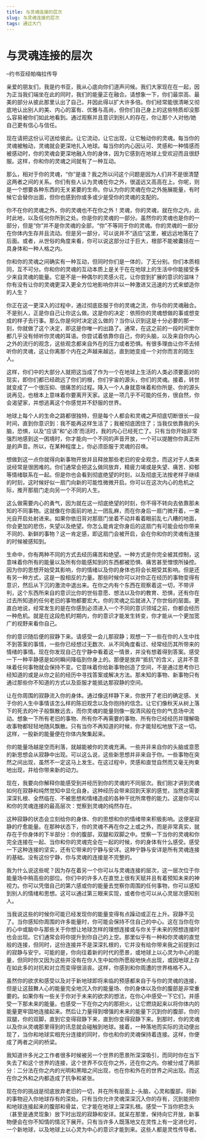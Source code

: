 ```yaml
--- 
title: 与灵魂连接的层次 
slug: 与灵魂连接的层次 
tags: 通过大门 
--- 
```

# 与灵魂连接的层次

–约书亚经帕梅拉传导

亲爱的朋友们，我是约书亚，我从心底向你们道声问候。我们大家现在在一起，因为正当我们端坐在此的同时，我们的能量正在融合。请想象一下，你们最崇高、最美的部分从彼此那里认出了自己，并因此得以扩大许多倍。你们经常能很清晰又彻底地认出别人的美、内心的富有、优雅与高尚，但你们自己身上的这些特质却没那么容易被你们如此地看到。通过观察并且意识到别人的存在，你让那个人对他/她自己更有信心与信任。

现在请把这份认可送给彼此。让它流动，让它出现，让它触动你的灵魂。每当你的灵魂被触动，灵魂就会更深地扎入地球。每当你的内心因认可、灵感和一种情感而被感动时，你的灵魂会更深地融入你的身体，因为它感到在地球上受欢迎而且很舒服。这样，你和你的灵魂之间就有了一种互动。

那么，相对于你的灵魂，“你”是谁？我之所以问这个问题是因为人们并不是很清楚这两者之间的关系。你们有些人认为灵魂在你之外，很遥远又高高在上。你呢，则是一个想要各种东西的无关紧要的生命。你认为你的灵魂在你之外施展能量，有时候它会替你出面，但你也感到你或多或少是受你的灵魂的支配的。

你不在你的灵魂之外，你的灵魂也不在你之外！灵魂，你的灵魂，就在你之内，此时此地，以及任何你所到之处。你是你的灵魂的一部分。虽然你的灵魂也是你的一部分，但是“你”并不是你灵魂的全部，“你”不等同于你的灵魂。你的灵魂的一部分在你体内生存并且流动。但是另一部分，可以说并不“适应”这里，被远远地落在了后面。或者，从世俗的角度来看，你可以说这部分过于巨大，根部不能被囊括在一具身体和一种人格之内。

你和你的灵魂之间确实有一种互动，但同时你们是一体的，了无分别。你们本质相同，互不可分。你和你的灵魂的互动本质上是关于在在地球上的生活中你能接受多少来自灵魂的能量。它是不是一种偶尔的灵感火花，让你尝到扩展的意识的滋味？你有没有让你的灵魂更深入更全方位地影响你并以一种激进又迅速的方式来塑造你的人生？

你正在这一更深入的过程中，通过彻底臣服于你的灵魂之流，你与你的灵魂融合。不是别人，正是你自己让你这么做。这是你的决定：依照你的灵魂想做的事或想变成的样子去行事。那么你是何时决定这么做的？当你认识到这是十分必要的那一刻，你就做了这个决定，即这是你唯一的出路了。通常，在这之前的一段时间里你都几乎没有倾听你灵魂的耳语。你尝试着依靠你自己，你的头脑，以及来自你内心之外的流行的观念，这些观念都来自外在的压力或者恐惧。有很多理由让你不去倾听你的灵魂，这让你离那个内在之声越来越远，直到她变成一个对你而言的陌生人。

这样，你们中的大部分人就把这当成了作为一个在地球上生活的人类必须要面对的现实，即你们都已经疏远了你们的根，你们宇宙的源头，你们的灵魂。接着，转世就变成了一个很压抑、很痛苦的过程。降入一个人身就意味着和你所是、你的源头说再见，也根本上意味着你要离开天家。这是一项几乎不可能的任务，很自然，你会渴望家，并想逃离这个你感觉并不舒服的世界。

地球上每个人的生命之路都很独特，但是每个人都会和灵魂之声彻底切断很长一段时间，直到你意识到：我不能再这样生活了；我被彻底困住了；当我仅依靠我的头脑，恐惧，以及“应该”和“必须’而活时，我的内心已经死亡了。只有当你开始非常强烈地感到这一困境时，你才能向一个不同的声音开放，一个可以提醒你你真正所是的声音。所以，在某种程度上，你必须臣服于灵魂的召唤。

想做到这一点你就得向新事物开放并且释放那些老旧的安全观念，而这对于人类来说经常是很困难的。你们通常会把这么做同放弃，精疲力竭或是失望、痛苦、抑郁等情绪联系在一起。但是你也会看到彻底绝望的时刻，以及彻底无法按老样子继续的时刻，这时候好似一扇门向新的可能性微微开启。你可以在这次内心的危机之际，推开那扇门走向另一个不同的人生。

这么做需要内心的勇气，因为就在这一彻底绝望的时刻，你不得不转向去依靠那未知的不同事物。这就像在你面前的地上一团乱麻，而在你身后一扇门微开着，一束光自开启处射进来。如果你依旧背对那扇门坐着不动并看着眼前乱七八糟的地面，你会更加的悲伤，失望以及绝望。你怎么能肯定你身后的这扇门有可能会给你带来不同的、新鲜的事物？这一肯定感，即这扇门会被开启，会在你和你的灵魂有连接的时候被感知到。

生命中，你有两种不同的方式去经历痛苦和绝望。一种方式是你完全被其控制，这意味着你所有的能量以及所有你能感知到的东西都被恐惧、痛苦甚至憎恨所操控。因为你的思想开始受其影响，你的情绪以及你的身体也将会长期受其影响。但是还有另一种方式，这是一股相反的力量。那些时候你可以对你正在经历的事物变得有意识，然后从下沉的激流中退出来。在你之内有个东西在观察着这一切，不带评判，这个东西所来自的意识比你的世俗意愿、想法以及你的教育、恐惧，还有你在过去所知道的任何老旧的事物都要宏大。你的灵魂之后就进入了你世俗的层面。更直白地说，经常发生的是在你感到必须进入一个不同的意识领域之前，你都会经历一种危机。就是在这段危机时期内，你的意识才能发生转变，你才能从一个更加宽广的视野来看你自己。

你的意识随后便的寂静下来。请感受一会儿那寂静；观想一下一些在你的人生中找不到答案的事情，一些你已经想过无数次、从不同角度看过、经常经历其所带来的情绪的事情。现在你发现自己在宁静中看着这一情景，并没有想着得到答案。感受一下一种平静感是如何瞬间降临到你身上的。那便是放弃“抵抗”的含义，这并不意味着任何事物就会保持不变。它意味着你给新事物创造了空间，不是通过思考你已经知道的或是从你之前的经历中寻找答案或解决方法。那未知的事物、新事物只有通过那些你不知道的方式以及臣服才能抵达那寂静的空间。

让在你周围的寂静流入你的身体。通过像这样静下来，你放开了老旧的确定感、关于你的人生中事情该怎么样的陈旧观念以及你抱持的信念。让它们像秋天从树上落下的死去的叶子般飘散远去，而你灵魂的能量则像一股清风般在你的气息场中流动。想象一下所有老旧的事物、所有你不再需要的事物、所有你已经经历并理解吸收事物都轻轻地随风飘散。只有当你不再知道的时候，你才能轻松地放下这一切。这样，一股新的能量便在你体内聚集起来。

你的能量场越是空而利落，就越能被你的灵魂充满。一些并非来自你的头脑或意愿的新思想会从寂静中出现。可以这么说，这些新思想并非来自于你。一些事物在突然之间出现，虽然不一定这马上发生。在这过程中，灵感和直觉自然而又毫无拘束地出现，并给你带来新的动力。

现在，我要向你解释你能感受到并经历到你的灵魂的不同层次。我们刚才讲到灵魂如何在寂静和纯然觉知中显化自身。这种经历会带来回到天家的感觉，当然这需要深深扎根、全然临在、不被思想和情绪造成的各种干扰所席卷的能力。这是你可以和你的灵魂连接的最高层次：觉察到灵魂的纯然存在。

这种寂静的状态会立刻给你的身体、你的思想和你的情绪带来积极影响。这便是寂静的疗愈能量。在那种状态下，你的灵魂不再在你之上或之外，而是非常真实，就存在于你身体的下半部分：你的腹部，双腿和双脚之中。觉察一下当你的灵魂和你完全连接在一起、当你和你的灵魂完全在一起的时候，你的身体有什么感受。感受一下这种连接的坚实，还有它带来的宁静与安详。这种宁静与安详是所有灵魂连接的基础。没有这份宁静，你与灵魂的连接是不完整的。

我为什么说这些呢？因为存在着另一个你可以与灵魂连接的层次，这一层次位于你能量场中稍高些的部位。你们中的许多人在直觉上很有天赋并且有着预知未来的神视力。你可以凭借自己的第六感或你的能量去觉察你周围的任何事物，你可以感知到别人的情绪和思想。这可以通过第三眼来实现，或者你也可以从心灵层次感知别人。

当我说这些的时候你可能已经发现你的能量变得有点躁动或正在上升。寂静不见了。当你感知你周围的许多能量时，你可能会保持不住自己的中心。这在当你在你的心中或脑中与那些关于你想让地球怎样的理想连接或与你关于未来的预想连接时也会出现。它们通常会将你提升到你自己的上空。那里似乎有一种和你灵魂的直觉般的连接，但同时，这份连接并不是深深扎根的，它并没有给你带来我之前提到过的寂静与安宁。可能的是，你向往着新的时代的愿景，或地球上以心灵为中心的能量，但同时你又因为这些并没有在你人生中如你所愿般地快点出现，或因地球上存在如此多的对抗和对立而变得很沮丧。这样，你感到和你周遭的世界格格不入。

虽然你的欲求和感受以及对于新地球即将来临的预感都来自于与你的灵魂的连接，但是让这鼓舞人心的能量完全地沉入你的能量场、你的身体以及你的腹部是非常重要的。如果你有一些关于你对于未来的欲求的想法，在你心中感受一下它们，并感受一下那未来的能量。也感受一下在你之内的那把火，让它燃烧起来以将你体内的能量更牢固地连接起来。然后让力量得到增强的未来的能量下沉到你的腹部，你的双腿，你的双脚，直到它变得寂静下来，直到你变得寂静下来。到那时，你的灵魂以及你从灵魂那里得到的讯息就会碰触到地球。接着，一种落地而实际的流动便出现了，当你和地球实相充分连接的同时，你也和你的灵魂保持着连接。这样，你便成了两者之间的桥梁。

我知道许多光之工作者很多时候被另一个世界的愿景所深深吸引，而同时你在当下失去了和这个世界的连接，这个世界不仅在你之外，还在你之内。你被分成了两部分：二分法在你之内的光明和黑暗之间出现，也在你和外在的世界之间出现。而这在你之外和之内都造成了抗争和紧张。

现在你的挑战是彻底放弃老旧的一切，并在所有层面上-头脑，心灵和腹部，将新的事物迎入你地球存有的深处。只有当你允许灵魂深深沉入你的存有，沉到能把你和地球连接起来的腹部和骨盆，它才能在地球上深深扎根。感受一下当你把念头（甚至是通灵现象）放下时出现的寂静和安详。就呆在那里，保持向它开放，新事物便会在你不知情的情况下展开。只有当许多人既落地又在灵性上有一定进化时，一个新地球，以及地球上以心灵为中心的意识才能到来。这些人都是灵性传导者。